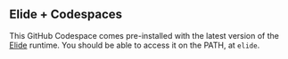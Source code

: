 
## Elide + Codespaces

This GitHub Codespace comes pre-installed with the latest version of the [Elide](https://elide.dev) runtime. You should be able to access it on the PATH, at `elide`.
